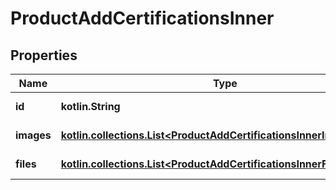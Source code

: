 
# ProductAddCertificationsInner

## Properties
| Name | Type | Description | Notes |
| ------------ | ------------- | ------------- | ------------- |
| **id** | **kotlin.String** | Certification ID |  |
| **images** | [**kotlin.collections.List&lt;ProductAddCertificationsInnerImagesInner&gt;**](ProductAddCertificationsInnerImagesInner.md) | Certification images |  [optional] |
| **files** | [**kotlin.collections.List&lt;ProductAddCertificationsInnerFilesInner&gt;**](ProductAddCertificationsInnerFilesInner.md) | Certification files |  [optional] |



